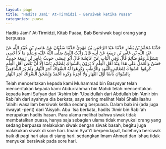 ```yaml
---
layout: page
title: "Hadits Jami' At-Tirmidzi - Bersiwak ketika Puasa"
categories: puasa
---
```


Hadits Jami' At-Tirmidzi, Kitab Puasa, Bab Bersiwak bagi orang yang berpuasa

<p class="arab">
حَدَّثَنَا مُحَمَّدُ بْنُ بَشَّارٍ حَدَّثَنَا عَبْدُ الرَّحْمَنِ بْنُ مَهْدِيٍّ حَدَّثَنَا سُفْيَانُ عَنْ عَاصِمِ بْنِ عُبَيْدِ اللَّهِ عَنْ عَبْدِ اللَّهِ بْنِ عَامِرِ بْنِ رَبِيعَةَ عَنْ أَبِيهِ قَالَ رَأَيْتُ النَّبِيَّ صَلَّى اللَّهُ عَلَيْهِ وَسَلَّمَ مَا لَا أُحْصِي يَتَسَوَّكُ وَهُوَ صَائِمٌ قَالَ وَفِي الْبَاب عَنْ عَائِشَةَ قَالَ أَبُو عِيسَى حَدِيثُ عَامِرِ بْنِ رَبِيعَةَ حَدِيثٌ حَسَنٌ وَالْعَمَلُ عَلَى هَذَا عِنْدَ أَهْلِ الْعِلْمِ لَا يَرَوْنَ بِالسِّوَاكِ لِلصَّائِمِ بَأْسًا إِلَّا أَنَّ بَعْضَ أَهْلِ الْعِلْمِ كَرِهُوا السِّوَاكَ لِلصَّائِمِ بِالْعُودِ وَالرُّطَبِ وَكَرِهُوا لَهُ السِّوَاكَ آخِرَ النَّهَارِ وَلَمْ يَرَ الشَّافِعِيُّ بِالسِّوَاكِ بَأْسًا أَوَّلَ النَّهَارِ وَلَا آخِرَهُ وَكَرِهَ أَحْمَدُ وَإِسْحَقُ السِّوَاكَ آخِرَ النَّهَارِ
</p>

Telah menceritakan kepada kami Muhammad bin Basysyar telah menceritakan kepada kami Abdurrahman bin Mahdi telah menceritakan kepada kami Sufyan dari 'Ashim bin 'Ubaidullah dari Abdullah bin 'Amir bin Rabi'ah dari ayahnya dia berkata, saya sering melihat Nabi Shallallaahu 'alaihi wasallam bersiwak ketika sedang berpuasa. Dalam bab ini (ada juga riwayat -pent) dari 'Aisyah. Abu 'Isa berkata, hadits 'Amir bin Rabi'ah merupakan hadits hasan. Para ulama melihat bahwa siwak tidak membatalkan puasa, hanya saja sebagian ulama tidak menyukai orang yang sedang berpuasa melakukan siwak dengan siwak basah, begitu juga malakukan siwak di sore hari. Imam Syafi'I berpendapat, bolehnya bersiwak baik di pagi hari atau di siang hari. sedangkan Imam Ahmad dan Ishaq tidak menyukai bersiwak pada sore hari.


<!-- https://www.hadits.id/hadits/tirmidzi/657 -->